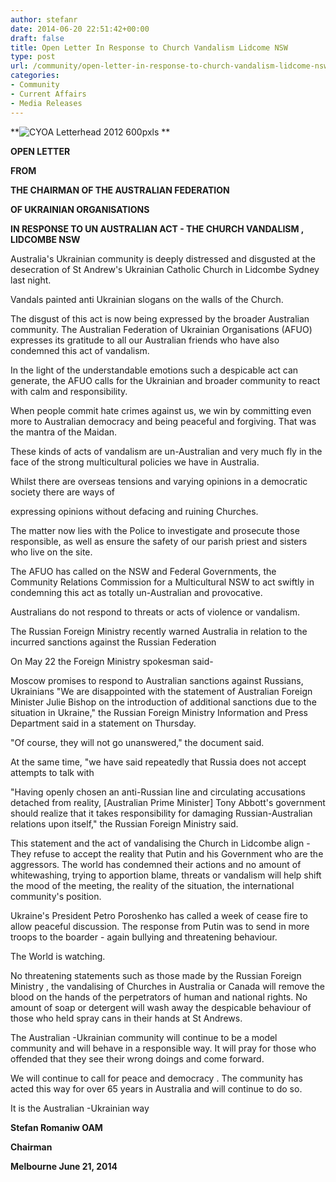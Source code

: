 ```yaml
---
author: stefanr
date: 2014-06-20 22:51:42+00:00
draft: false
title: Open Letter In Response to Church Vandalism Lidcome NSW
type: post
url: /community/open-letter-in-response-to-church-vandalism-lidcome-nsw/
categories:
- Community
- Current Affairs
- Media Releases
---
```


**![CYOA Letterhead 2012 600pxls](http://www.ozeukes.com/wp-content/uploads/2014/01/CYOA-Letterhead-2012-600pxls1.jpg)
**




**OPEN LETTER**




**FROM**




**THE CHAIRMAN OF THE AUSTRALIAN FEDERATION**




**OF UKRAINIAN ORGANISATIONS**




**IN RESPONSE TO UN AUSTRALIAN ACT - THE CHURCH VANDALISM , LIDCOMBE NSW**


Australia's Ukrainian community is deeply distressed and disgusted at the desecration of St Andrew's Ukrainian Catholic Church in Lidcombe Sydney last night.

Vandals painted anti Ukrainian slogans on the walls of the Church.

The disgust of this act is now being expressed by the broader Australian community. The Australian Federation of Ukrainian Organisations (AFUO) expresses its gratitude to all our Australian friends who have also condemned this act of vandalism.

In the light of the understandable emotions such a despicable act can generate, the AFUO calls for the Ukrainian and broader community to react with calm and responsibility.

When people commit hate crimes against us, we win by committing even more to Australian democracy and being peaceful and forgiving. That was the mantra of the Maidan.

These kinds of acts of vandalism are un-Australian and very much fly in the face of the strong multicultural policies we have in Australia.

Whilst there are overseas tensions and varying opinions in a democratic society there are ways of

expressing opinions without defacing and ruining Churches.

The matter now lies with the Police to investigate and prosecute those responsible, as well as ensure the safety of our parish priest and sisters who live on the site.

The AFUO has called on the NSW and Federal Governments, the Community Relations Commission for a Multicultural NSW to act swiftly in condemning this act as totally un-Australian and provocative.

Australians do not respond to threats or acts of violence or vandalism.

The Russian Foreign Ministry recently warned Australia in relation to the incurred sanctions against the Russian Federation

On May 22 the Foreign Ministry spokesman said-

Moscow promises to respond to Australian sanctions against Russians, Ukrainians
"We are disappointed with the statement of Australian Foreign Minister Julie Bishop on the introduction of additional sanctions due to the situation in Ukraine," the Russian Foreign Ministry Information and Press Department said in a statement on Thursday.

"Of course, they will not go unanswered," the document said.

At the same time, "we have said repeatedly that Russia does not accept attempts to talk with

"Having openly chosen an anti-Russian line and circulating accusations detached from reality, [Australian Prime Minister] Tony Abbott's government should realize that it takes responsibility for damaging Russian-Australian relations upon itself," the Russian Foreign Ministry said.

This statement and the act of vandalising the Church in Lidcombe align - They refuse to accept the reality that Putin and his Government who are the aggressors. The world has condemned their actions and no amount of whitewashing, trying to apportion blame, threats or vandalism will help shift the mood of the meeting, the reality of the situation, the international community's position.

Ukraine's President Petro Poroshenko has called a week of cease fire to allow peaceful discussion. The response from Putin was to send in more troops to the boarder - again bullying and threatening behaviour.

The World is watching.

No threatening statements such as those made by the Russian Foreign Ministry , the vandalising of Churches in Australia or Canada will remove the blood on the hands of the perpetrators of human and national rights. No amount of soap or detergent will wash away the despicable behaviour of those who held spray cans in their hands at St Andrews.

The Australian -Ukrainian community will continue to be a model community and will behave in a responsible way. It will pray for those who offended that they see their wrong doings and come forward.

We will continue to call for peace and democracy . The community has acted this way for over 65 years in Australia and will continue to do so.

It is the Australian -Ukrainian way

**Stefan Romaniw OAM**

**Chairman**

**Melbourne June 21, 2014**
